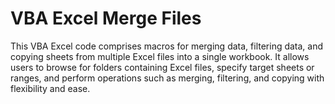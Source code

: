 # VBA Excel Merge Files

This VBA Excel code comprises macros for merging data, filtering data, and copying sheets from multiple Excel files into a single workbook. It allows users to browse for folders containing Excel files, specify target sheets or ranges, and perform operations such as merging, filtering, and copying with flexibility and ease.
